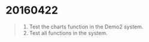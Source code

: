 20160422
===

>1. Test the charts function in the Demo2 system.
>2. Test all functions in the system. 
